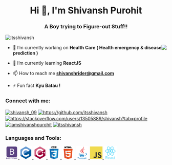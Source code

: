<h1 align="center">Hi 👋, I'm Shivansh Purohit</h1>
<h3 align="center">A Boy trying to Figure-out Stuff!!</h3>

<p align="left"> <img src="https://komarev.com/ghpvc/?username=itsshivansh&label=Profile%20views&color=0e75b6&style=flat" alt="itsshivansh" /> </p>
<img align="right" src=" alt="itsshivansh" />

- 🔭 I’m currently working on **Health Care ( Health emergency & disease prediction )**

- 🌱 I’m currently learning **ReactJS**

- 📫 How to reach me **shivanshrider@gmail.com**

- ⚡ Fun fact **Kyu Batau !**

<h3 align="left">Connect with me:</h3>
<p align="left">
<a href="https://twitter.com/shivansh_09" target="blank"><img align="center" src="https://raw.githubusercontent.com/rahuldkjain/github-profile-readme-generator/master/src/images/icons/Social/twitter.svg" alt="shivansh_09" height="30" width="40" /></a>
<a href="https://linkedin.com/in/https://github.com/itsshivansh" target="blank"><img align="center" src="https://raw.githubusercontent.com/rahuldkjain/github-profile-readme-generator/master/src/images/icons/Social/linked-in-alt.svg" alt="https://github.com/itsshivansh" height="30" width="40" /></a>
<a href="https://stackoverflow.com/users/https://stackoverflow.com/users/13505889/shivansh?tab=profile" target="blank"><img align="center" src="https://raw.githubusercontent.com/rahuldkjain/github-profile-readme-generator/master/src/images/icons/Social/stack-overflow.svg" alt="https://stackoverflow.com/users/13505889/shivansh?tab=profile" height="30" width="40" /></a>
<a href="https://instagram.com/iamshivanshpurohit" target="blank"><img align="center" src="https://raw.githubusercontent.com/rahuldkjain/github-profile-readme-generator/master/src/images/icons/Social/instagram.svg" alt="iamshivanshpurohit" height="30" width="40" /></a>
<a href="https://www.hackerrank.com/itsshivansh" target="blank"><img align="center" src="https://raw.githubusercontent.com/rahuldkjain/github-profile-readme-generator/master/src/images/icons/Social/hackerrank.svg" alt="itsshivansh" height="30" width="40" /></a>
</p>

<h3 align="left">Languages and Tools:</h3>
<p align="left"> <a href="https://getbootstrap.com" target="_blank"> <img src="https://raw.githubusercontent.com/devicons/devicon/master/icons/bootstrap/bootstrap-plain-wordmark.svg" alt="bootstrap" width="40" height="40"/> </a> <a href="https://www.cprogramming.com/" target="_blank"> <img src="https://raw.githubusercontent.com/devicons/devicon/master/icons/c/c-original.svg" alt="c" width="40" height="40"/> </a> <a href="https://www.w3schools.com/cpp/" target="_blank"> <img src="https://raw.githubusercontent.com/devicons/devicon/master/icons/cplusplus/cplusplus-original.svg" alt="cplusplus" width="40" height="40"/> </a> <a href="https://www.w3schools.com/css/" target="_blank"> <img src="https://raw.githubusercontent.com/devicons/devicon/master/icons/css3/css3-original-wordmark.svg" alt="css3" width="40" height="40"/> </a> <a href="https://www.w3.org/html/" target="_blank"> <img src="https://raw.githubusercontent.com/devicons/devicon/master/icons/html5/html5-original-wordmark.svg" alt="html5" width="40" height="40"/> </a> <a href="https://www.java.com" target="_blank"> <img src="https://raw.githubusercontent.com/devicons/devicon/master/icons/java/java-original.svg" alt="java" width="40" height="40"/> </a> <a href="https://developer.mozilla.org/en-US/docs/Web/JavaScript" target="_blank"> <img src="https://raw.githubusercontent.com/devicons/devicon/master/icons/javascript/javascript-original.svg" alt="javascript" width="40" height="40"/> </a> <a href="https://reactjs.org/" target="_blank"> <img src="https://raw.githubusercontent.com/devicons/devicon/master/icons/react/react-original-wordmark.svg" alt="react" width="40" height="40"/> </a> </p>
